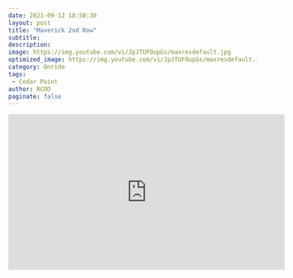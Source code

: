 ```yaml
---
date: 2021-09-12 18:50:30
layout: post
title: "Maverick 2nd Row"
subtitle:
description:
image: https://img.youtube.com/vi/JpJTUFOupGs/maxresdefault.jpg
optimized_image: https://img.youtube.com/vi/JpJTUFOupGs/maxresdefault.jpg
category: Onride
tags:
 - Cedar Point
author: RCOD
paginate: false
---
```


<iframe width="560" height="315" src="https://www.youtube.com/embed/JpJTUFOupGs" title="YouTube video player" frameborder="0" allow="accelerometer; autoplay; clipboard-write; encrypted-media; gyroscope; picture-in-picture" allowfullscreen></iframe>